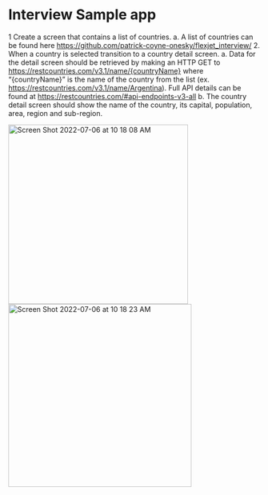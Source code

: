 # Interview Sample app

1 Create a screen that contains a list of countries.
a. A list of countries can be found here https://github.com/patrick-coyne-onesky/flexjet_interview/
2. When a country is selected transition to a country detail screen.
a. Data for the detail screen should be retrieved by making an HTTP GET to
https://restcountries.com/v3.1/name/{countryName} where “{countryName}” is the name of the country from the list (ex. https://restcountries.com/v3.1/name/Argentina).
Full API details can be found at https://restcountries.com/#api-endpoints-v3-all
b. The country detail screen should show the name of the country, its capital, population, area, region and sub-region.



<img width="359" alt="Screen Shot 2022-07-06 at 10 18 08 AM" src="https://user-images.githubusercontent.com/89773721/177593626-4a3981ce-a336-413e-abe4-ddd137dfcd9e.png">


<img width="366" alt="Screen Shot 2022-07-06 at 10 18 23 AM" src="https://user-images.githubusercontent.com/89773721/177593622-a3f3c243-038e-4ad3-863a-16a5f854c7e9.png">

